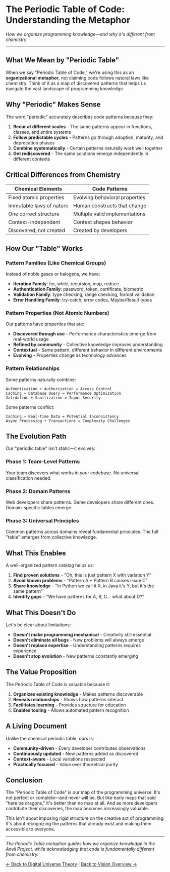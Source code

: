 # The Periodic Table of Code: Understanding the Metaphor

*How we organize programming knowledge—and why it's different from chemistry*

---

## What We Mean by "Periodic Table"

When we say "Periodic Table of Code," we're using this as an **organizational metaphor**, not claiming code follows natural laws like chemistry. Think of it as a map of discovered patterns that helps us navigate the vast landscape of programming knowledge.

## Why "Periodic" Makes Sense

The word "periodic" accurately describes code patterns because they:

1. **Recur at different scales** - The same patterns appear in functions, classes, and entire systems
2. **Follow predictable cycles** - Patterns go through adoption, maturity, and deprecation phases
3. **Combine systematically** - Certain patterns naturally work well together
4. **Get rediscovered** - The same solutions emerge independently in different contexts

## Critical Differences from Chemistry

| Chemical Elements | Code Patterns |
|-------------------|---------------|
| Fixed atomic properties | Evolving behavioral properties |
| Immutable laws of nature | Human constructs that change |
| One correct structure | Multiple valid implementations |
| Context-independent | Context shapes behavior |
| Discovered, not created | Created by developers |

## How Our "Table" Works

### Pattern Families (Like Chemical Groups)

Instead of noble gases or halogens, we have:

- **Iteration Family**: for, while, recursion, map, reduce
- **Authentication Family**: password, token, certificate, biometric
- **Validation Family**: type checking, range checking, format validation
- **Error Handling Family**: try-catch, error codes, Maybe/Result types

### Pattern Properties (Not Atomic Numbers)

Our patterns have properties that are:

- **Discovered through use** - Performance characteristics emerge from real-world usage
- **Refined by community** - Collective knowledge improves understanding
- **Contextual** - Same pattern, different behavior in different environments
- **Evolving** - Properties change as technology advances

### Pattern Relationships

Some patterns naturally combine:
```
Authentication + Authorization = Access Control
Caching + Database Query = Performance Optimization
Validation + Sanitization = Input Security
```

Some patterns conflict:
```
Caching + Real-time Data = Potential Inconsistency
Async Processing + Transactions = Complexity Challenges
```

## The Evolution Path

Our "periodic table" isn't static—it evolves:

### Phase 1: Team-Level Patterns
Your team discovers what works in your codebase. No universal classification needed.

### Phase 2: Domain Patterns
Web developers share patterns. Game developers share different ones. Domain-specific tables emerge.

### Phase 3: Universal Principles
Common patterns across domains reveal fundamental principles. The full "table" emerges from collective knowledge.

## What This Enables

A well-organized pattern catalog helps us:

1. **Find proven solutions** - "Oh, this is just pattern X with variation Y"
2. **Avoid known problems** - "Pattern A + Pattern B causes issue C"
3. **Share knowledge** - "In Python we call it X, in Java it's Y, but it's the same pattern"
4. **Identify gaps** - "We have patterns for A, B, C... what about D?"

## What This Doesn't Do

Let's be clear about limitations:

- **Doesn't make programming mechanical** - Creativity still essential
- **Doesn't eliminate all bugs** - New problems will always emerge
- **Doesn't replace expertise** - Understanding patterns requires experience
- **Doesn't stop evolution** - New patterns constantly emerging

## The Value Proposition

The Periodic Table of Code is valuable because it:

1. **Organizes existing knowledge** - Makes patterns discoverable
2. **Reveals relationships** - Shows how patterns interact
3. **Facilitates learning** - Provides structure for education
4. **Enables tooling** - Allows automated pattern recognition

## A Living Document

Unlike the chemical periodic table, ours is:

- **Community-driven** - Every developer contributes observations
- **Continuously updated** - New patterns added as discovered
- **Context-aware** - Local variations respected
- **Practically focused** - Value over theoretical purity

## Conclusion

The "Periodic Table of Code" is our map of the programming universe. It's not perfect or complete—and never will be. But like early maps that said "here be dragons," it's better than no map at all. And as more developers contribute their discoveries, the map becomes increasingly valuable.

This isn't about imposing rigid structure on the creative act of programming. It's about recognizing the patterns that already exist and making them accessible to everyone.

---

*The Periodic Table metaphor guides how we organize knowledge in the Anvil Project, while acknowledging that code is fundamentally different from chemistry.*

[← Back to Digital Universe Theory](./digital-universe-theory.md) | [Back to Vision Overview →](./README.md)